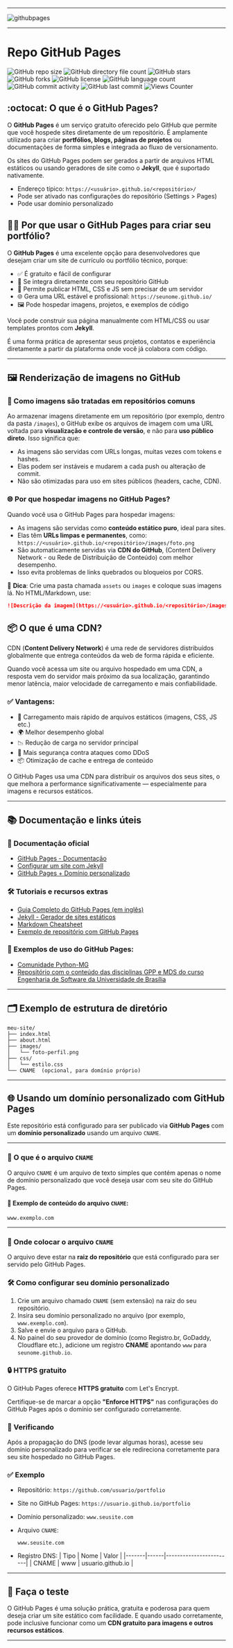 -----

<img alt="githubpages" src="https://joaopauloaramuni.github.io/image/githubpages2.png?raw=true"/>

-----

# Repo GitHub Pages

![GitHub repo size](https://img.shields.io/github/repo-size/joaopauloaramuni/joaopauloaramuni.github.io?style=for-the-badge&logo=files) ![GitHub directory file count](https://img.shields.io/github/directory-file-count/joaopauloaramuni/joaopauloaramuni.github.io?style=for-the-badge&logo=files) ![GitHub stars](https://img.shields.io/github/stars/joaopauloaramuni/joaopauloaramuni.github.io?style=for-the-badge&logo=github) ![GitHub forks](https://img.shields.io/github/forks/joaopauloaramuni/joaopauloaramuni.github.io?style=for-the-badge&logo=git) ![GitHub license](https://img.shields.io/github/license/joaopauloaramuni/joaopauloaramuni.github.io?style=for-the-badge&color=007ec6&logo=opensourceinitiative) ![GitHub language count](https://img.shields.io/github/languages/count/joaopauloaramuni/joaopauloaramuni.github.io?style=for-the-badge&logo=python) ![GitHub commit activity](https://img.shields.io/github/commit-activity/m/joaopauloaramuni/joaopauloaramuni.github.io?style=for-the-badge&color=007ec6&logo=gitkraken) ![GitHub last commit](https://img.shields.io/github/last-commit/joaopauloaramuni/joaopauloaramuni.github.io?style=for-the-badge&logo=clockify) ![Views Counter](https://views-counter.vercel.app/badge?pageId=https%3A%2F%2Fgithub%2Ecom%2Fjoaopauloaramuni%2Fjoaopauloaramuni.github.io&leftColor=555555&rightColor=007ec6&type=total&label=Repo%20Views&style=upper)  

## :octocat: O que é o GitHub Pages?

O **GitHub Pages** é um serviço gratuito oferecido pelo GitHub que permite que você hospede sites diretamente de um repositório. É amplamente utilizado para criar **portfólios, blogs, páginas de projetos** ou documentações de forma simples e integrada ao fluxo de versionamento.

Os sites do GitHub Pages podem ser gerados a partir de arquivos HTML estáticos ou usando geradores de site como o **Jekyll**, que é suportado nativamente.

- Endereço típico: `https://<usuário>.github.io/<repositório>/`
- Pode ser ativado nas configurações do repositório (Settings > Pages)
- Pode usar domínio personalizado

## 🧑‍💻 Por que usar o GitHub Pages para criar seu portfólio?

O **GitHub Pages** é uma excelente opção para desenvolvedores que desejam criar um site de currículo ou portfólio técnico, porque:

- ✅ É gratuito e fácil de configurar
- 🔗 Se integra diretamente com seu repositório GitHub
- 🧾 Permite publicar HTML, CSS e JS sem precisar de um servidor
- 🌐 Gera uma URL estável e profissional: `https://seunome.github.io/`
- 🖼️ Pode hospedar imagens, projetos, e exemplos de código

Você pode construir sua página manualmente com HTML/CSS ou usar templates prontos com **Jekyll**.

É uma forma prática de apresentar seus projetos, contatos e experiência diretamente a partir da plataforma onde você já colabora com código.

---

## 🖼️ Renderização de imagens no GitHub

### 📁 Como imagens são tratadas em repositórios comuns

Ao armazenar imagens diretamente em um repositório (por exemplo, dentro da pasta `/images`), o GitHub exibe os arquivos de imagem com uma URL voltada para **visualização e controle de versão**, e não para **uso público direto**. Isso significa que:

- As imagens são servidas com URLs longas, muitas vezes com tokens e hashes.
- Elas podem ser instáveis e mudarem a cada push ou alteração de commit.
- Não são otimizadas para uso em sites públicos (headers, cache, CDN).

### 🌐 Por que hospedar imagens no GitHub Pages?

Quando você usa o GitHub Pages para hospedar imagens:

- As imagens são servidas como **conteúdo estático puro**, ideal para sites.
- Elas têm **URLs limpas e permanentes**, como:  
  `https://<usuário>.github.io/<repositório>/images/foto.png`
- São automaticamente servidas via **CDN do GitHub**, (Content Delivery Network - ou Rede de Distribuição de Conteúdo) com melhor desempenho.
- Isso evita problemas de links quebrados ou bloqueios por CORS.

📌 **Dica**: Crie uma pasta chamada `assets` ou `images` e coloque suas imagens lá. No HTML/Markdown, use:

```markdown
![Descrição da imagem](https://<usuário>.github.io/<repositório>/images/nome-da-imagem.png)
```

## 📦 O que é uma CDN?

CDN (**Content Delivery Network**) é uma rede de servidores distribuídos globalmente que entrega conteúdos da web de forma rápida e eficiente.

Quando você acessa um site ou arquivo hospedado em uma CDN, a resposta vem do servidor mais próximo da sua localização, garantindo menor latência, maior velocidade de carregamento e mais confiabilidade.

### ✅ Vantagens:

- 🚀 Carregamento mais rápido de arquivos estáticos (imagens, CSS, JS etc.)
- 🌍 Melhor desempenho global
- 📉 Redução de carga no servidor principal
- 🔐 Mais segurança contra ataques como DDoS
- 📦 Otimização de cache e entrega de conteúdo

O GitHub Pages usa uma CDN para distribuir os arquivos dos seus sites, o que melhora a performance significativamente — especialmente para imagens e recursos estáticos.

---

## 📚 Documentação e links úteis

### 🧾 Documentação oficial
- [GitHub Pages - Documentação](https://docs.github.com/pt/pages)
- [Configurar um site com Jekyll](https://docs.github.com/pt/pages/setting-up-a-github-pages-site-with-jekyll)
- [GitHub Pages + Domínio personalizado](https://docs.github.com/pt/pages/configuring-a-custom-domain-for-your-github-pages-site)

### 🛠️ Tutoriais e recursos extras
- [Guia Completo do GitHub Pages (em inglês)](https://pages.github.com/)
- [Jekyll - Gerador de sites estáticos](https://jekyllrb.com/)
- [Markdown Cheatsheet](https://www.markdownguide.org/cheat-sheet/)
- [Exemplo de repositório com GitHub Pages](https://github.com/daattali/beautiful-jekyll)

### 🌟 Exemplos de uso do GitHub Pages:
- [Comunidade Python-MG](https://pythonmg.github.io/)
- [Repositório com o conteúdo das disciplinas GPP e MDS do curso Engenharia de Software da Universidade de Brasília](https://fga-eps-mds.github.io/A-Disciplina-MDS-EPS/)

---

## 🗂️ Exemplo de estrutura de diretório

```
meu-site/
├── index.html
├── about.html
├── images/
│   └── foto-perfil.png
├── css/
│   └── estilo.css
└── CNAME  (opcional, para domínio próprio)
```

---

## 🌐 Usando um domínio personalizado com GitHub Pages

Este repositório está configurado para ser publicado via **GitHub Pages** com um **domínio personalizado** usando um arquivo `CNAME`.

---

### 📄 O que é o arquivo `CNAME`

O arquivo `CNAME` é um arquivo de texto simples que contém apenas o nome de domínio personalizado que você deseja usar com seu site do GitHub Pages.

#### 📌 Exemplo de conteúdo do arquivo `CNAME`:

```
www.exemplo.com
```

---

### 📁 Onde colocar o arquivo `CNAME`

O arquivo deve estar na **raiz do repositório** que está configurado para ser servido pelo GitHub Pages.

### 🛠️ Como configurar seu domínio personalizado

1. Crie um arquivo chamado `CNAME` (sem extensão) na raiz do seu repositório.
2. Insira seu domínio personalizado no arquivo (por exemplo, `www.exemplo.com`).
3. Salve e envie o arquivo para o GitHub.
4. No painel do seu provedor de domínio (como Registro.br, GoDaddy, Cloudflare etc.), adicione um registro **CNAME** apontando `www` para `seunome.github.io`.

### 🔒 HTTPS gratuito

O GitHub Pages oferece **HTTPS gratuito** com Let's Encrypt.

Certifique-se de marcar a opção **"Enforce HTTPS"** nas configurações do GitHub Pages após o domínio ser configurado corretamente.

### 🧪 Verificando

Após a propagação do DNS (pode levar algumas horas), acesse seu domínio personalizado para verificar se ele redireciona corretamente para seu site hospedado no GitHub Pages.

### ✅ Exemplo

- Repositório: `https://github.com/usuario/portfolio`
- Site no GitHub Pages: `https://usuario.github.io/portfolio`
- Domínio personalizado: `www.seusite.com`
- Arquivo `CNAME`:
  ```
  www.seusite.com
  ```

- Registro DNS:
  | Tipo  | Nome | Valor                 |
  |-------|------|------------------------|
  | CNAME | www  | usuario.github.io     |

---

## 🧪 Faça o teste

O GitHub Pages é uma solução prática, gratuita e poderosa para quem deseja criar um site estático com facilidade. E quando usado corretamente, pode inclusive funcionar como um **CDN gratuito para imagens e outros recursos estáticos**.

-----
